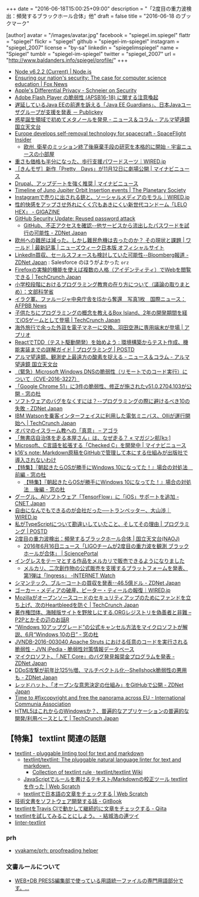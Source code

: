 +++
date = "2016-06-18T15:00:25+09:00"
description = "「2度目の重力波検出：頻発するブラックホール合体」他"
draft = false
title = "2016-06-18 のブックマーク"

[author]
  avatar = "/images/avatar.jpg"
  facebook = "spiegel.im.spiegel"
  flattr = "spiegel"
  flickr = "spiegel"
  github = "spiegel-im-spiegel"
  instagram = "spiegel_2007"
  license = "by-sa"
  linkedin = "spiegelimspiegel"
  name = "Spiegel"
  tumblr = "spiegel-im-spiegel"
  twitter = "spiegel_2007"
  url = "http://www.baldanders.info/spiegel/profile/"
+++

- [Node v6.2.2 (Current) | Node.js](https://nodejs.org/en/blog/release/v6.2.2/)
- [Ensuring our nation's security: The case for computer science education | Fox News](http://www.foxnews.com/opinion/2016/06/16/ensuring-our-nations-security-case-for-computer-science-education.html)
- [Apple's Differential Privacy - Schneier on Security](https://www.schneier.com/blog/archives/2016/06/apples_differen.html)
- [Adobe Flash Player の脆弱性 (APSB16-18) に関する注意喚起](https://www.jpcert.or.jp/at/2016/at160026.html)
- [遅延しているJava EEの前進を訴える「Java EE Guardians」、日本Javaユーザグループが支援を発表 － Publickey](http://www.publickey1.jp/blog/16/java_eejava_ee_guardinasjava.html)
- [惑星誕生領域で初めてメタノールを発見 - ニュース＆コラム - アルマ望遠鏡 国立天文台](http://alma.mtk.nao.ac.jp/j/news/info/2016/0615post_659.html)
- [Europe develops self-removal technology for spacecraft - SpaceFlight Insider](http://www.spaceflightinsider.com/missions/earth-science/europe-develops-self-removal-technology-spacecraft/)
    - [欧州, 衛星のミッション終了後廃棄手段の研究を本格的に開始 - 宇宙ニュースの小部屋](http://d.hatena.ne.jp/t-naka/20160617/p8)
- [重さも価格も半分になった、歩行支援パワードスーツ｜WIRED.jp](http://wired.jp/2016/06/18/robotic-exoskeleton-suitx/)
- [［きんモザ］新作「Pretty　Days」が11月12日に劇場公開 | マイナビニュース](http://news.mynavi.jp/news/2016/06/18/080/)
- [Drupal、アップデートを強く推奨 | マイナビニュース](http://news.mynavi.jp/news/2016/06/18/078/)
- [Timeline of Juno Jupiter Orbit Insertion events | The Planetary Society](http://www.planetary.org/blogs/emily-lakdawalla/2016/06161235-timeline-of-juno-jupiter-orbit-insertion.html)
- [Instagramで売りに出される銃と、ソーシャルメディアのモラル｜WIRED.jp](http://wired.jp/2016/06/17/instagram-gunsforsale/)
- [性的快感をアップさせ外れにくく穴もあきにくい新世代コンドーム「LELO HEX」 - GIGAZINE](http://gigazine.net/news/20160617-lelo-hex-condom/)
- [GitHub Security Update: Reused password attack](https://github.com/blog/2190-github-security-update-reused-password-attack)
    - [GitHub、不正アクセスを確認--他サービスから流出したパスワードを試行の可能性 - ZDNet Japan](http://japan.zdnet.com/article/35084420/)
- [欧州への難民は減った。しかし難民危機は去ったのか？ その現状と課題 | ワールド | 最新記事 | ニューズウィーク日本版 オフィシャルサイト](http://www.newsweekjapan.jp/stories/world/2016/06/post-5319.php)
- [LinkedIn買収、セールスフォースも検討していた可能性--Bloomberg報道 - ZDNet Japan](http://japan.zdnet.com/article/35084434/) : Salesforce のほうがよかった `orz`
- [Firefoxの実験的機能を使えば複数の人格（アイデンティティ）でWebを閲覧できる | TechCrunch Japan](http://jp.techcrunch.com/2016/06/17/20160616experimental-firefox-feature-lets-you-use-multiple-identities-while-surfing-the-web/)
- [小学校段階におけるプログラミング教育の在り方について（議論の取りまとめ）：文部科学省](http://www.mext.go.jp/b_menu/shingi/chousa/shotou/122/attach/1372525.htm)
- [イラク軍、ファルージャ中央庁舎をISから奪還　写真1枚　国際ニュース：AFPBB News](http://www.afpbb.com/articles/-/3090844)
- [子供たちにプログラミングの概念を教えるBox Island、2年の開発期間を経てiOSゲームとして登場 | TechCrunch Japan](http://jp.techcrunch.com/2016/06/17/20160616box-island/)
- [海外旅行で余った外貨を電子マネーに交換、羽田空港に専用端末が登場 | アプリオ](http://appllio.com/20160617-8293-pocket-change)
- [ReactでTDD（テスト駆動開発）を始めよう : 環境構築からテスト作成、機能実装までの詳解ガイド | プログラミング | POSTD](http://postd.cc/getting-started-with-tdd-in-react/)
- [アルマ望遠鏡、観測史上最遠方の酸素を捉える - ニュース＆コラム - アルマ望遠鏡 国立天文台](http://alma.mtk.nao.ac.jp/j/news/pressrelease/201606177957.html)
- [（緊急）Microsoft Windows DNSの脆弱性（リモートでのコード実行）について（CVE-2016-3227）](https://jprs.jp/tech/security/2016-06-17-msdns-vuln-remotecodeexec.html)
- [「Google Chrome 51」に3件の脆弱性、修正が施されたv51.0.2704.103が公開 - 窓の杜](http://forest.watch.impress.co.jp/docs/news/1005785.html)
- [ソフトウェアのバグをなくすには？--プログラミングの際に避けるべき10の失敗 - ZDNet Japan](http://japan.zdnet.com/article/35083529/)
- [IBM Watsonを乗客インターフェイスに利用した電気ミニバス、Olliが運行開始へ | TechCrunch Japan](http://jp.techcrunch.com/2016/06/17/20160616ibms-watson-makes-a-move-into-self-driving-cars-with-olli-a-minibus-from-local-motors/)
- [オバマのイスラーム教への「真意」 – アゴラ](http://agora-web.jp/archives/2019792.html)
- [「無書店自治体を走る本屋さん」は、なぜ走る？ « マガジン航[kɔː]](http://magazine-k.jp/2016/06/16/moving-bookstore-in-hokkaido/)
- [Microsoft、C言語を拡張する「Checked C」を開発中 | マイナビニュース](http://news.mynavi.jp/news/2016/06/16/218/)
- [k16's note: Markdown原稿をGitHubで管理して本にする仕組みが出版社で導入されないわけ](http://note.golden-lucky.net/2016/06/markdowngithub.html)
- [【特集】『朝起きたらOSが勝手にWindows 10になってた！』場合の対処法　前編 - 窓の杜](http://forest.watch.impress.co.jp/docs/special/1004285.html)
    - [【特集】『朝起きたらOSが勝手にWindows 10になってた！』場合の対処法　後編 - 窓の杜](http://forest.watch.impress.co.jp/docs/special/1004476.html)
- [グーグル、AIソフトウェア「TensorFlow」に「iOS」サポートを追加 - CNET Japan](http://japan.cnet.com/news/service/35083908/)
- [自由になんでもできるのが会社だった──トランペッター、大山渉｜WIRED.jp](http://wired.jp/2016/06/16/vol23_wataru_ohyama/)
- [私がTypeScriptについて勘違いしていたこと、そしてその理由 | プログラミング | POSTD](http://postd.cc/i-was-wrong-about-typescript-here-is-why/)
- [2度目の重力波検出：頻発するブラックホール合体 | 国立天文台(NAOJ)](http://www.nao.ac.jp/news/topics/2016/20160616-gw.html)
    - [2016年6月16日ニュース「LIGOチームが2度目の重力波を観測 ブラックホールが合体」 | SciencePortal](http://scienceportal.jst.go.jp/news/newsflash_review/newsflash/2016/06/20160616_02.html)
- [イングレスをテーマとする作品をメルカリで販売できるようになりました](https://www.nianticlabs.com/blog-ja/mercari2016/)
    - [メルカリ、二次創作物の公式販売を支援するプラットフォームを発表、第1弾は「Ingress」 -INTERNET Watch](http://internet.watch.impress.co.jp/docs/news/1004913.html)
- [シマンテック、ブルーコートの買収を発表--46.5億ドル - ZDNet Japan](http://japan.zdnet.com/article/35084163/)
- [ゴーカー・メディアの破産、ピーター・ティールの報復｜WIRED.jp](http://wired.jp/2016/06/11/gawker-files-bankruptcy-thiels/)
- [Mozillaがオープンソースコードのセキュリティアップのためにファンドを立ち上げ、次のHeartbleedを防ぐ | TechCrunch Japan](http://jp.techcrunch.com/2016/06/10/20160609mozilla-launches-new-fund-to-help-prevent-the-next-heartbleed/)
- [著作権団体、海賊版サイトを野放しにする.ORGレジストリを偽善者と非難 – P2Pとかその辺のお話R](http://p2ptk.org/copyright/449)
- [“Windows 10アップグレード”の公式キャンセル方法をマイクロソフトが解説、6月“Windows 10の日” - 窓の杜](http://forest.watch.impress.co.jp/docs/news/1004723.html)
- [JVNDB-2016-003040 Apache Struts における任意のコードを実行される脆弱性 - JVN iPedia - 脆弱性対策情報データベース](http://jvndb.jvn.jp/ja/contents/2016/JVNDB-2016-003040.html)
- [マイクロソフト、「.NET Core」のバグ発見報奨金プログラムを発表 - ZDNet Japan](http://japan.zdnet.com/article/35084009/)
- [DDoS攻撃が前年比125％増、マルチベクトル化--Shellshock脆弱性の悪用も - ZDNet Japan](http://japan.zdnet.com/article/35084017/)
- [レッドハット、「オープンな意思決定の仕組み」をGitHubで公開 - ZDNet Japan](http://japan.zdnet.com/article/35084005/)
- [Time to #fixcopyright and free the panorama across EU - International Communia Association](http://www.communia-association.org/2016/06/07/freedom-panorama-bcs-copyright/)
- [HTML5はこれからのWindowsか？、普遍的なアプリケーションの普遍的な開発/利用ベースとして | TechCrunch Japan](http://jp.techcrunch.com/2016/06/09/20160608is-html5-the-new-windows/)

## 【特集】 textlint 関連の話題

- [textlint - pluggable linting tool for text and markdown](https://textlint.github.io/)
    - [textlint/textlint: The pluggable natural language linter for text and markdown.](https://github.com/textlint/textlint)
        - [Collection of textlint rule · textlint/textlint Wiki](https://github.com/textlint/textlint/wiki/Collection-of-textlint-rule)
    - [JavaScriptでルールを書けるテキスト/Markdownの校正ツール textlint を作った | Web Scratch](http://efcl.info/2014/12/30/textlint/)
    - [textlintで日本語の文章をチェックする | Web Scratch](http://efcl.info/2015/09/10/introduce-textlint/)
- [技術文書をソフトウェア開発する話 - GitBook](https://www.gitbook.com/book/azu/nodefest-technical-writing/)
- [textlintをTravis CIで動かして継続的に文章をチェックする - Qiita](http://qiita.com/azu/items/e36501d25593d008f6ac)
- [textlintを試してみることにしよう。 - 結城浩の連ツイ](http://rentwi.textfile.org/?743702479393587200s)
- [linter-textlint](https://atom.io/packages/linter-textlint)

### prh

- [vvakame/prh: proofreading helper](https://github.com/vvakame/prh)

### 文書ルールについて

- [WEB+DB PRESS編集部で使っている用語統一ファイルの専門用語部分です。...](https://gist.github.com/inao/f55e8232e150aee918b9)
